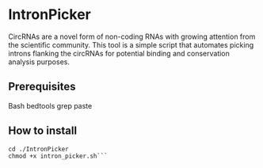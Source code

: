 # IntronPicker
CircRNAs are a novel form of non-coding RNAs with growing attention from the scientific community. This tool is a simple script that automates picking introns flanking the circRNAs for potential binding and conservation analysis purposes.

## Prerequisites
Bash
bedtools
grep
paste

## How to install

``` git clone https://github.com/alexandruioanvoda/IntronPicker
cd ./IntronPicker
chmod +x intron_picker.sh```
